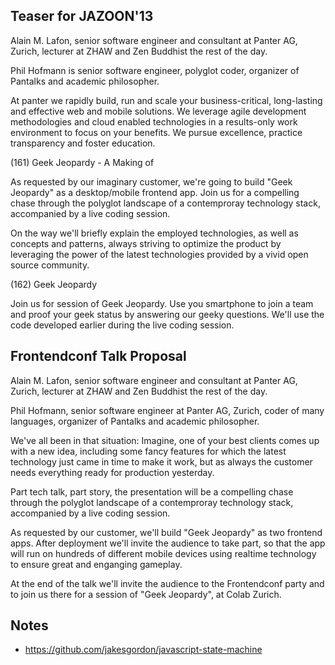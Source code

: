 ## Teaser for JAZOON'13

Alain M. Lafon, senior software engineer and consultant at Panter AG,
Zurich, lecturer at ZHAW and Zen Buddhist the rest of the day.

Phil Hofmann is senior software engineer, polyglot coder, organizer of
Pantalks and academic philosopher.

At panter we rapidly build, run and scale your business-critical,
long-lasting and effective web and mobile solutions. We leverage agile
development methodologies and cloud enabled technologies in a
results-only work environment to focus on your benefits. We pursue
excellence, practice transparency and foster education.


(161) Geek Jeopardy - A Making of

As requested by our imaginary customer, we're going to build "Geek
Jeopardy" as a desktop/mobile frontend app. Join us for a compelling
chase through the polyglot landscape of a contemproray technology
stack, accompanied by a live coding session.

On the way we'll briefly explain the employed technologies, as well as
concepts and patterns, always striving to optimize the product by
leveraging the power of the latest technologies provided by a vivid
open source community.

(162) Geek Jeopardy

Join us for session of Geek Jeopardy. Use you smartphone to join a
team and proof your geek status by answering our geeky
questions. We'll use the code developed earlier during the live coding
session.

## Frontendconf Talk Proposal

Alain M. Lafon, senior software engineer and consultant at Panter AG,
Zurich, lecturer at ZHAW and Zen Buddhist the rest of the day.

Phil Hofmann, senior software engineer at Panter AG, Zurich, coder of
many languages, organizer of Pantalks and academic philosopher.

We've all been in that situation: Imagine, one of your best clients
comes up with a new idea, including some fancy features for which the
latest technology just came in time to make it work, but as always the
customer needs everything ready for production yesterday.

Part tech talk, part story, the presentation will be a compelling
chase through the polyglot landscape of a contemproray technology
stack, accompanied by a live coding session.

As requested by our customer, we'll build "Geek Jeopardy" as two
frontend apps. After deployment we'll invite the audience to take
part, so that the app will run on hundreds of different mobile devices
using realtime technology to ensure great and enganging gameplay.


At the end of the talk we'll invite the audience to the Frontendconf
party and to join us there for a session of "Geek Jeopardy", at Colab
Zurich.



## Notes

* https://github.com/jakesgordon/javascript-state-machine
